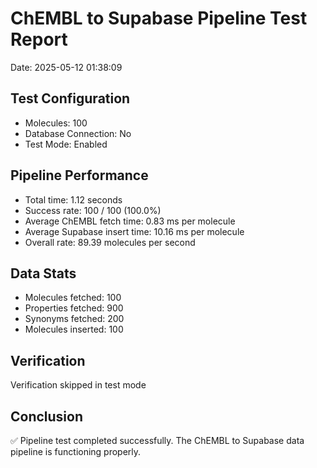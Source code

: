 # ChEMBL to Supabase Pipeline Test Report

Date: 2025-05-12 01:38:09

## Test Configuration

- Molecules: 100
- Database Connection: No
- Test Mode: Enabled

## Pipeline Performance

- Total time: 1.12 seconds
- Success rate: 100 / 100 (100.0%)
- Average ChEMBL fetch time: 0.83 ms per molecule
- Average Supabase insert time: 10.16 ms per molecule
- Overall rate: 89.39 molecules per second

## Data Stats

- Molecules fetched: 100
- Properties fetched: 900
- Synonyms fetched: 200
- Molecules inserted: 100

## Verification

Verification skipped in test mode

## Conclusion

✅ Pipeline test completed successfully. The ChEMBL to Supabase data pipeline is functioning properly.
